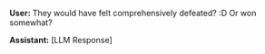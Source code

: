 **User:**
They would have felt comprehensively defeated? :D Or won somewhat?

**Assistant:**
[LLM Response]

